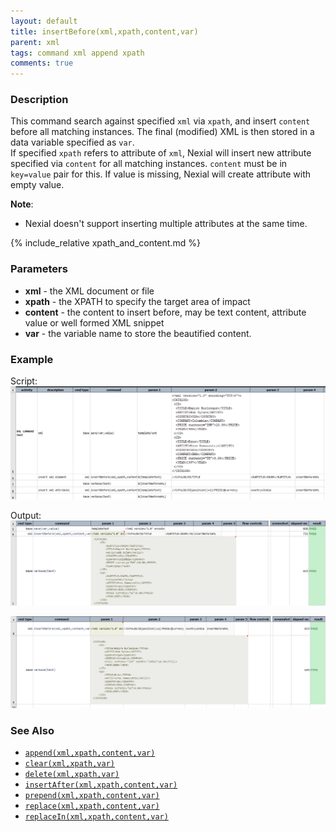 ```yaml
---
layout: default
title: insertBefore(xml,xpath,content,var)
parent: xml
tags: command xml append xpath
comments: true
---
```



### Description
This command search against specified `xml` via `xpath`, and insert `content` before all matching instances. The final 
(modified) XML is then stored in a data variable specified as `var`.<br/>
If specified `xpath` refers to attribute of `xml`, Nexial will insert new attribute specified via `content` for all matching instances.
`content` must be in `key=value` pair for this. If value is missing, Nexial will create attribute with empty value.

**Note**:
- Nexial doesn't support inserting multiple attributes at the same time.

{% include_relative xpath_and_content.md %}


### Parameters
- **xml** - the XML document or file
- **xpath** - the XPATH to specify the target area of impact
- **content** - the content to insert before, may be text content, attribute value or well formed XML snippet
- **var** - the variable name to store the beautified content.


### Example
Script:<br/>
![script](image/insertBefore_01.png)

Output:<br/>
![](image/insertBefore_02.png)

![](image/insertBefore_03.png)


### See Also
- [`append(xml,xpath,content,var)`](append(xml,xpath,content,var))
- [`clear(xml,xpath,var)`](clear(xml,xpath,var))
- [`delete(xml,xpath,var)`](delete(xml,xpath,var))
- [`insertAfter(xml,xpath,content,var)`](insertAfter(xml,xpath,content,var))
- [`prepend(xml,xpath,content,var)`](prepend(xml,xpath,content,var))
- [`replace(xml,xpath,content,var)`](replace(xml,xpath,content,var))
- [`replaceIn(xml,xpath,content,var)`](replaceIn(xml,xpath,content,var))

